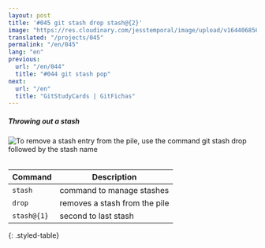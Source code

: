 ```yaml
---
layout: post
title: '#045 git stash drop stash@{2}'
image: "https://res.cloudinary.com/jesstemporal/image/upload/v1644068568/gitfichas/en/045/thumbnail_q3ru65.jpg"
translated: "/projects/045"
permalink: "/en/045"
lang: "en"
previous:
  url: "/en/044"
  title: "#044 git stash pop"
next:
  url: "/en"
  title: "GitStudyCards | GitFichas"
---
```

##### Throwing out a stash

<img alt="To remove a stash entry from the pile, use the command git stash drop followed by the stash name" src="https://res.cloudinary.com/jesstemporal/image/upload/v1644068571/gitfichas/en/045/full_cxdmts.jpg"><br><br>

| Command | Description |
|---------|-------------|
| `stash` | command to manage stashes |
| `drop` | removes a stash from the pile |
| `stash@{1}` | second to last stash |
{: .styled-table}

<!--
<br>

Read more about this command in the following blog post:

<a href="FILL">
  <strong>FILL</strong>
</a>
-->
